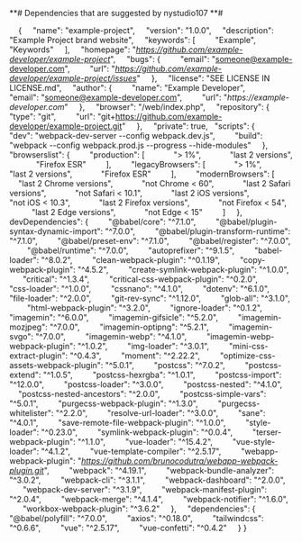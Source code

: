 **# Dependencies that are suggested by nystudio107
**# 

 
 
{
    "name": "example-project",
    "version": "1.0.0",
    "description": "Example Project brand website",
    "keywords": [
        "Example",
        "Keywords"
    ],
    "homepage": "_https://github.com/example-developer/example-project_",
    "bugs": {
        "email": "someone@example-developer.com",
        "url": "_https://github.com/example-developer/example-project/issues_"
    },
    "license": "SEE LICENSE IN LICENSE.md",
    "author": {
        "name": "Example Developer",
        "email": "someone@example-developer.com",
        "url": "_https://example-developer.com_"
    },
    "browser": "/web/index.php",
    "repository": {
        "type": "git",
        "url": "git+https://github.com/example-developer/example-project.git"
    },
    "private": true,
 
"scripts": {
        "dev": "webpack-dev-server --config webpack.dev.js",
        "build": "webpack --config webpack.prod.js --progress --hide-modules"
    },
 
 
"browserslist": {
        "production": [
            "> 1%",
            "last 2 versions",
            "Firefox ESR"
        ],
        "legacyBrowsers": [
            "> 1%",
            "last 2 versions",
            "Firefox ESR"
        ],
        "modernBrowsers": [
            "last 2 Chrome versions",
            "not Chrome < 60",
            "last 2 Safari versions",
            "not Safari < 10.1",
            "last 2 iOS versions",
            "not iOS < 10.3",
            "last 2 Firefox versions",
            "not Firefox < 54",
            "last 2 Edge versions",
            "not Edge < 15"
        ]
    },
 
 
devDependencies": {
        "@babel/core": "^7.1.0",
        "@babel/plugin-syntax-dynamic-import": "^7.0.0",
        "@babel/plugin-transform-runtime": "^7.1.0",
        "@babel/preset-env": "^7.1.0",
        "@babel/register": "^7.0.0",
        "@babel/runtime": "^7.0.0",
        "autoprefixer": "^9.1.5",
        "babel-loader": "^8.0.2",
        "clean-webpack-plugin": "^0.1.19",
        "copy-webpack-plugin": "^4.5.2",
        "create-symlink-webpack-plugin": "^1.0.0",
        "critical": "^1.3.4",
        "critical-css-webpack-plugin": "^0.2.0",
        "css-loader": "^1.0.0",
        "cssnano": "^4.1.0",
        "dotenv": "^6.1.0",
        "file-loader": "^2.0.0",
        "git-rev-sync": "^1.12.0",
        "glob-all": "^3.1.0",
        "html-webpack-plugin": "^3.2.0",
        "ignore-loader": "^0.1.2",
        "imagemin": "^6.0.0",
        "imagemin-gifsicle": "^5.2.0",
        "imagemin-mozjpeg": "^7.0.0",
        "imagemin-optipng": "^5.2.1",
        "imagemin-svgo": "^7.0.0",
        "imagemin-webp": "^4.1.0",
        "imagemin-webp-webpack-plugin": "^1.0.2",
        "img-loader": "^3.0.1",
        "mini-css-extract-plugin": "^0.4.3",
        "moment": "^2.22.2",
        "optimize-css-assets-webpack-plugin": "^5.0.1",
        "postcss": "^7.0.2",
        "postcss-extend": "^1.0.5",
        "postcss-hexrgba": "^1.0.1",
        "postcss-import": "^12.0.0",
        "postcss-loader": "^3.0.0",
        "postcss-nested": "^4.1.0",
        "postcss-nested-ancestors": "^2.0.0",
        "postcss-simple-vars": "^5.0.1",
        "purgecss-webpack-plugin": "^1.3.0",
        "purgecss-whitelister": "^2.2.0",
        "resolve-url-loader": "^3.0.0",
        "sane": "^4.0.1",
        "save-remote-file-webpack-plugin": "^1.0.0",
        "style-loader": "^0.23.0",
        "symlink-webpack-plugin": "^0.0.4",
        "terser-webpack-plugin": "^1.1.0",
        "vue-loader": "^15.4.2",
        "vue-style-loader": "^4.1.2",
        "vue-template-compiler": "^2.5.17",
        "webapp-webpack-plugin": "_https://github.com/brunocodutra/webapp-webpack-plugin.git_",
        "webpack": "^4.19.1",
        "webpack-bundle-analyzer": "^3.0.2",
        "webpack-cli": "^3.1.1",
        "webpack-dashboard": "^2.0.0",
        "webpack-dev-server": "^3.1.9",
        "webpack-manifest-plugin": "^2.0.4",
        "webpack-merge": "^4.1.4",
        "webpack-notifier": "^1.6.0",
        "workbox-webpack-plugin": "^3.6.2"
    },
 
 
"dependencies": {
        "@babel/polyfill": "^7.0.0",
        "axios": "^0.18.0",
        "tailwindcss": "^0.6.6",
        "vue": "^2.5.17",
        "vue-confetti": "^0.4.2"
    }
}

